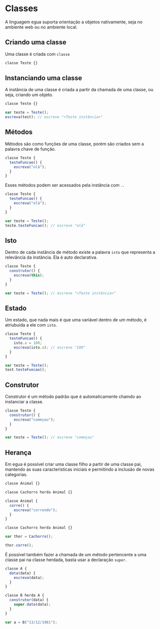 # Classes

A linguagem egua suporta orientação a objetos nativamente, seja no ambiente web ou no ambiente local.

## Criando uma classe

Uma classe é criada com `classe`

```js
classe Teste {}
```

## Instanciando uma classe

A instância de uma classe é criada a partir da chamada de uma classe, ou seja, criando um objeto.

```js
classe Teste {}

var teste = Teste();
escreva(test); // escreve "<Teste instância>"
```

## Métodos

Métodos são como funções de uma classe, porém são criados sem a palavra chave de função.

```js
classe Teste {
  testeFuncao() {
    escreva("olá");
  }
}
```

Esses métodos podem ser acessados pela instância com `.`.

```js
classe Teste {
  testeFuncao() {
    escreva("olá");
  }
}

var teste = Teste();
teste.testeFuncao(); // escreve "olá"
```

## Isto

Dentro de cada instância de método existe a palavra `isto` que representa a relevância da instância. Ela é auto declarativa.

```js
classe Teste {
  construtor() {
    escreva(this);
  }
}

var teste = Teste(); // escreve "<Teste instância>"
```

## Estado

Um estado, que nada mais é que uma variável dentro de um método, é atriubuida a ele com `isto`.

```js
classe Teste {
  testeFuncao() {
    isto.a = 100;
    escreva(isto.a); // escreve "100"
  }
}

var teste = Teste();
test.testeFuncao();
```

## Construtor

Construtor é um método padrão que é automaticamente chamdo ao instanciar a classe.

```js
classe Teste {
  construtor() {
    escreva("começou");
  }
}

var teste = Teste(); // escreve "começou"
```

## Herança

Em egua é possível criar uma classe filho a partir de uma classe pai, mantendo as suas características iniciais e permitindo a inclusão de novas categorias.

```js
classe Animal {}

classe Cachorro herda Animal {}
```


```js
classe Animal {
  corre() {
    escreva("correndo");
  }
}

classe Cachorro herda Animal {}

var thor = Cachorro();

thor.corre();
```

É possível também fazer a chamada de um método pertencente a uma classe pai na classe herdada, basta usar a declaração `super`.

```js
classe A {
  data(data) {
    escreva(data);
  }
}

classe B herda A {
  construtor(data) {
    super.data(data);
  }
}

var a = B("13/12/1981");
```
